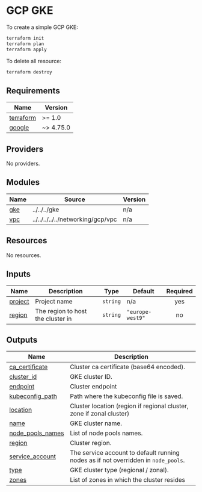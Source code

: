 # GCP GKE

To create a simple GCP GKE:

```bash
terraform init
terraform plan
terraform apply
```

To delete all resource:

```bash
terraform destroy
```

<!-- BEGIN_TF_DOCS -->
## Requirements

| Name | Version |
|------|---------|
| <a name="requirement_terraform"></a> [terraform](#requirement\_terraform) | >= 1.0 |
| <a name="requirement_google"></a> [google](#requirement\_google) | ~> 4.75.0 |

## Providers

No providers.

## Modules

| Name | Source | Version |
|------|--------|---------|
| <a name="module_gke"></a> [gke](#module\_gke) | ../../../gke | n/a |
| <a name="module_vpc"></a> [vpc](#module\_vpc) | ../../../../../networking/gcp/vpc | n/a |

## Resources

No resources.

## Inputs

| Name | Description | Type | Default | Required |
|------|-------------|------|---------|:--------:|
| <a name="input_project"></a> [project](#input\_project) | Project name | `string` | n/a | yes |
| <a name="input_region"></a> [region](#input\_region) | The region to host the cluster in | `string` | `"europe-west9"` | no |

## Outputs

| Name | Description |
|------|-------------|
| <a name="output_ca_certificate"></a> [ca\_certificate](#output\_ca\_certificate) | Cluster ca certificate (base64 encoded). |
| <a name="output_cluster_id"></a> [cluster\_id](#output\_cluster\_id) | GKE cluster ID. |
| <a name="output_endpoint"></a> [endpoint](#output\_endpoint) | Cluster endpoint |
| <a name="output_kubeconfig_path"></a> [kubeconfig\_path](#output\_kubeconfig\_path) | Path where the kubeconfig file is saved. |
| <a name="output_location"></a> [location](#output\_location) | Cluster location (region if regional cluster, zone if zonal cluster) |
| <a name="output_name"></a> [name](#output\_name) | GKE cluster name. |
| <a name="output_node_pools_names"></a> [node\_pools\_names](#output\_node\_pools\_names) | List of node pools names. |
| <a name="output_region"></a> [region](#output\_region) | Cluster region. |
| <a name="output_service_account"></a> [service\_account](#output\_service\_account) | The service account to default running nodes as if not overridden in `node_pools`. |
| <a name="output_type"></a> [type](#output\_type) | GKE cluster type (regional / zonal). |
| <a name="output_zones"></a> [zones](#output\_zones) | List of zones in which the cluster resides |
<!-- END_TF_DOCS -->

